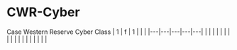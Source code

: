 # CWR-Cyber
Case Western Reserve Cyber Class
| 1 | f | 1  |   |   |
|---|---|---|---|---|
|   |   |   |   |   |
|   |   |   |   |   |
|   |   |   |   |   |
